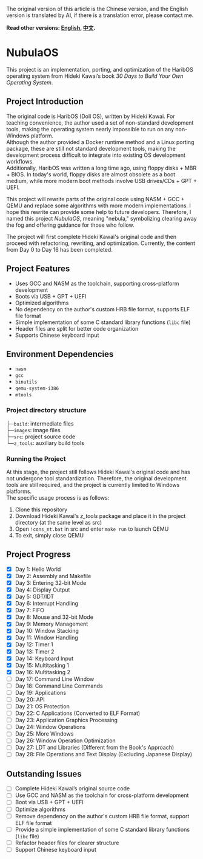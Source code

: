 The original version of this article is the Chinese version, and the English version is translated by AI, if there is a translation error, please contact me.

**Read other versions: [English](README.md), [中文](README_zh.md).**

# NubulaOS
This project is an implementation, porting, and optimization of the HaribOS operating system from Hideki Kawai’s book *30 Days to Build Your Own Operating System*.

## Project Introduction
The original code is HaribOS (Doll OS), written by Hideki Kawai. For teaching convenience, the author used a set of non-standard development tools, making the operating system nearly impossible to run on any non-Windows platform.  
Although the author provided a Docker runtime method and a Linux porting package, these are still not standard development tools, making the development process difficult to integrate into existing OS development workflows.  
Additionally, HaribOS was written a long time ago, using floppy disks + MBR + BIOS. In today's world, floppy disks are almost obsolete as a boot medium, while more modern boot methods involve USB drives/CDs + GPT + UEFI.

This project will rewrite parts of the original code using NASM + GCC + QEMU and replace some algorithms with more modern implementations. I hope this rewrite can provide some help to future developers. Therefore, I named this project *NubulaOS*, meaning "nebula," symbolizing clearing away the fog and offering guidance for those who follow.

The project will first complete Hideki Kawai's original code and then proceed with refactoring, rewriting, and optimization. Currently, the content from Day 0 to Day 16 has been completed.

## Project Features
+ Uses GCC and NASM as the toolchain, supporting cross-platform development
+ Boots via USB + GPT + UEFI
+ Optimized algorithms
+ No dependency on the author's custom HRB file format, supports ELF file format
+ Simple implementation of some C standard library functions (`libc` file)
+ Header files are split for better code organization
+ Supports Chinese keyboard input

## Environment Dependencies
+ `nasm`
+ `gcc`
+ `binutils`
+ `qemu-system-i386`
+ `mtools`

### Project directory structure
├─`build`: intermediate files<br>
├─`images`: image files<br>
├─`src`: project source code<br>
└─`z_tools`: auxiliary build tools<br>

### Running the Project
At this stage, the project still follows Hideki Kawai's original code and has not undergone tool standardization. Therefore, the original development tools are still required, and the project is currently limited to Windows platforms.  
The specific usage process is as follows:
1. Clone this repository
2. Download Hideki Kawai's *z_tools* package and place it in the project directory (at the same level as src)
3. Open `!cons_nt.bat` in src and enter `make run` to launch QEMU
4. To exit, simply close QEMU

## Project Progress

+ [X] Day 1: Hello World
+ [X] Day 2: Assembly and Makefile
+ [X] Day 3: Entering 32-bit Mode
+ [X] Day 4: Display Output
+ [X] Day 5: GDT/IDT
+ [X] Day 6: Interrupt Handling
+ [X] Day 7: FIFO
+ [X] Day 8: Mouse and 32-bit Mode
+ [X] Day 9: Memory Management
+ [X] Day 10: Window Stacking
+ [X] Day 11: Window Handling
+ [X] Day 12: Timer 1
+ [X] Day 13: Timer 2
+ [X] Day 14: Keyboard Input
+ [X] Day 15: Multitasking 1
+ [X] Day 16: Multitasking 2
+ [ ] Day 17: Command Line Window
+ [ ] Day 18: Command Line Commands
+ [ ] Day 19: Applications
+ [ ] Day 20: API
+ [ ] Day 21: OS Protection
+ [ ] Day 22: C Applications (Converted to ELF Format)
+ [ ] Day 23: Application Graphics Processing
+ [ ] Day 24: Window Operations
+ [ ] Day 25: More Windows
+ [ ] Day 26: Window Operation Optimization
+ [ ] Day 27: LDT and Libraries (Different from the Book's Approach)
+ [ ] Day 28: File Operations and Text Display (Excluding Japanese Display)

## Outstanding Issues
+ [ ] Complete Hideki Kawai’s original source code
+ [ ] Use GCC and NASM as the toolchain for cross-platform development
+ [ ] Boot via USB + GPT + UEFI
+ [ ] Optimize algorithms
+ [ ] Remove dependency on the author's custom HRB file format, support ELF file format
+ [ ] Provide a simple implementation of some C standard library functions (`libc` file)
+ [ ] Refactor header files for clearer structure
+ [ ] Support Chinese keyboard input  
